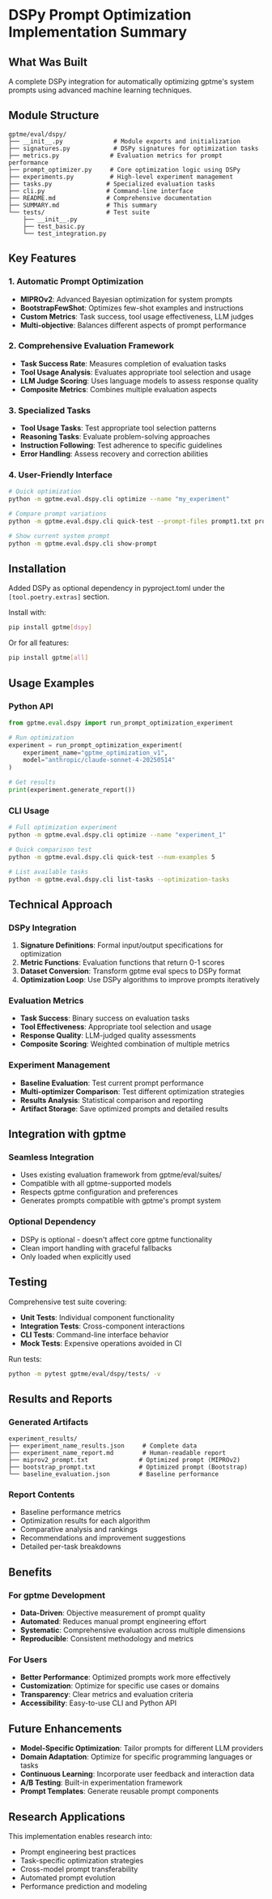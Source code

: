 # DSPy Prompt Optimization Implementation Summary

## What Was Built

A complete DSPy integration for automatically optimizing gptme's system prompts using advanced machine learning techniques.

## Module Structure

```text
gptme/eval/dspy/
├── __init__.py              # Module exports and initialization
├── signatures.py            # DSPy signatures for optimization tasks
├── metrics.py              # Evaluation metrics for prompt performance
├── prompt_optimizer.py     # Core optimization logic using DSPy
├── experiments.py          # High-level experiment management
├── tasks.py               # Specialized evaluation tasks
├── cli.py                 # Command-line interface
├── README.md              # Comprehensive documentation
├── SUMMARY.md             # This summary
└── tests/                 # Test suite
    ├── __init__.py
    ├── test_basic.py
    └── test_integration.py
```

## Key Features

### 1. Automatic Prompt Optimization
- **MIPROv2**: Advanced Bayesian optimization for system prompts
- **BootstrapFewShot**: Optimizes few-shot examples and instructions
- **Custom Metrics**: Task success, tool usage effectiveness, LLM judges
- **Multi-objective**: Balances different aspects of prompt performance

### 2. Comprehensive Evaluation Framework
- **Task Success Rate**: Measures completion of evaluation tasks
- **Tool Usage Analysis**: Evaluates appropriate tool selection and usage
- **LLM Judge Scoring**: Uses language models to assess response quality
- **Composite Metrics**: Combines multiple evaluation aspects

### 3. Specialized Tasks
- **Tool Usage Tasks**: Test appropriate tool selection patterns
- **Reasoning Tasks**: Evaluate problem-solving approaches
- **Instruction Following**: Test adherence to specific guidelines
- **Error Handling**: Assess recovery and correction abilities

### 4. User-Friendly Interface
```bash
# Quick optimization
python -m gptme.eval.dspy.cli optimize --name "my_experiment"

# Compare prompt variations
python -m gptme.eval.dspy.cli quick-test --prompt-files prompt1.txt prompt2.txt

# Show current system prompt
python -m gptme.eval.dspy.cli show-prompt
```

## Installation

Added DSPy as optional dependency in pyproject.toml under the `[tool.poetry.extras]` section.

Install with:
```bash
pip install gptme[dspy]
```

Or for all features:
```bash
pip install gptme[all]
```

## Usage Examples

### Python API
```python
from gptme.eval.dspy import run_prompt_optimization_experiment

# Run optimization
experiment = run_prompt_optimization_experiment(
    experiment_name="gptme_optimization_v1",
    model="anthropic/claude-sonnet-4-20250514"
)

# Get results
print(experiment.generate_report())
```

### CLI Usage
```bash
# Full optimization experiment
python -m gptme.eval.dspy.cli optimize --name "experiment_1"

# Quick comparison test
python -m gptme.eval.dspy.cli quick-test --num-examples 5

# List available tasks
python -m gptme.eval.dspy.cli list-tasks --optimization-tasks
```

## Technical Approach

### DSPy Integration
1. **Signature Definitions**: Formal input/output specifications for optimization
2. **Metric Functions**: Evaluation functions that return 0-1 scores
3. **Dataset Conversion**: Transform gptme eval specs to DSPy format
4. **Optimization Loop**: Use DSPy algorithms to improve prompts iteratively

### Evaluation Metrics
- **Task Success**: Binary success on evaluation tasks
- **Tool Effectiveness**: Appropriate tool selection and usage
- **Response Quality**: LLM-judged quality assessments
- **Composite Scoring**: Weighted combination of multiple metrics

### Experiment Management
- **Baseline Evaluation**: Test current prompt performance
- **Multi-optimizer Comparison**: Test different optimization strategies
- **Results Analysis**: Statistical comparison and reporting
- **Artifact Storage**: Save optimized prompts and detailed results

## Integration with gptme

### Seamless Integration
- Uses existing evaluation framework from gptme/eval/suites/
- Compatible with all gptme-supported models
- Respects gptme configuration and preferences
- Generates prompts compatible with gptme's prompt system

### Optional Dependency
- DSPy is optional - doesn't affect core gptme functionality
- Clean import handling with graceful fallbacks
- Only loaded when explicitly used

## Testing

Comprehensive test suite covering:
- **Unit Tests**: Individual component functionality
- **Integration Tests**: Cross-component interactions
- **CLI Tests**: Command-line interface behavior
- **Mock Tests**: Expensive operations avoided in CI

Run tests:
```bash
python -m pytest gptme/eval/dspy/tests/ -v
```

## Results and Reports

### Generated Artifacts
```text
experiment_results/
├── experiment_name_results.json     # Complete data
├── experiment_name_report.md        # Human-readable report
├── miprov2_prompt.txt              # Optimized prompt (MIPROv2)
├── bootstrap_prompt.txt            # Optimized prompt (Bootstrap)
└── baseline_evaluation.json        # Baseline performance
```

### Report Contents
- Baseline performance metrics
- Optimization results for each algorithm
- Comparative analysis and rankings
- Recommendations and improvement suggestions
- Detailed per-task breakdowns

## Benefits

### For gptme Development
- **Data-Driven**: Objective measurement of prompt quality
- **Automated**: Reduces manual prompt engineering effort
- **Systematic**: Comprehensive evaluation across multiple dimensions
- **Reproducible**: Consistent methodology and metrics

### For Users
- **Better Performance**: Optimized prompts work more effectively
- **Customization**: Optimize for specific use cases or domains
- **Transparency**: Clear metrics and evaluation criteria
- **Accessibility**: Easy-to-use CLI and Python API

## Future Enhancements

- **Model-Specific Optimization**: Tailor prompts for different LLM providers
- **Domain Adaptation**: Optimize for specific programming languages or tasks
- **Continuous Learning**: Incorporate user feedback and interaction data
- **A/B Testing**: Built-in experimentation framework
- **Prompt Templates**: Generate reusable prompt components

## Research Applications

This implementation enables research into:
- Prompt engineering best practices
- Task-specific optimization strategies
- Cross-model prompt transferability
- Automated prompt evolution
- Performance prediction and modeling
